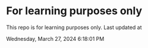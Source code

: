 # For learning purposes only
This repo is for learning purposes only.
Last updated at

Wednesday, March 27, 2024 6:18:01 PM

